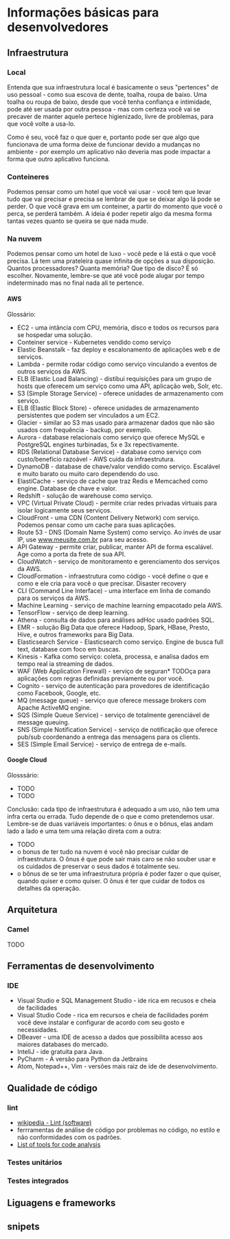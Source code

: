 # Informações básicas para desenvolvedores

## Infraestrutura

### Local

Entenda que sua infraestrutura local é basicamente o seus "pertences" de uso pessoal - como sua escova de dente, toalha, roupa de baixo. Uma toalha ou roupa de baixo, desde que você tenha confiança e intimidade, pode até ser usada por outra pessoa - mas com certeza você vai se precaver de manter aquele pertece higienizado, livre de problemas, para que você volte a usa-lo.

Como é seu, você faz o que quer e, portanto pode ser que algo que funcionava de uma forma deixe de funcionar devido a mudanças no ambiente - por exemplo um aplicativo não deveria mas pode impactar a forma que outro aplicativo funciona.

### Conteineres

Podemos pensar como um hotel que você vai usar - você tem que levar tudo que vai precisar e precisa se lembrar de que se deixar algo lá pode se perder. O que você grava em um conteiner, a partir do momento que você o perca, se perderá também. A ideia é poder repetir algo da mesma forma tantas vezes quanto se queira se que nada mude.

### Na nuvem

Podemos pensar como um hotel de luxo - você pede e lá está o que você precisa. Lá tem uma prateleira quase infinita de opções a sua disposição. Quantos processadores? Quanta memória? Que tipo de disco? É só escolher. Novamente, lembre-se que até você pode alugar por tempo indeterminado mas no final nada ali te pertence.

#### AWS

Glossário:

 * EC2 - uma intância com CPU, memória, disco e todos os recursos para se hospedar uma solução.
 * Conteiner service - Kubernetes vendido como serviço
 * Elastic Beanstalk - faz deploy e escalonamento de aplicações web e de serviços.
 * Lambda - permite rodar código como serviço vinculando a eventos de outros serviços da AWS.
 * ELB (Elastic Load Balancing) - distibui requisições para um grupo de hosts que oferecem um serviço como uma API, aplicação web, Solr, etc.
 * S3 (Simple Storage Service) - oferece unidades de armazenamento com serviço.
 * ELB (Elastic Block Store) - oferece unidades de armazenamento persistentes que podem ser vinculados a um EC2.
 * Glacier - similar ao S3 mas usado para armazenar dados que não são usados com frequência - backup, por exemplo.
 * Aurora - database relacionais como serviço que oferece MySQL e PostgreSQL engines turbinadas, 5x e 3x repectivamente.
 * RDS (Relational Database Service) - database como serviço com custo/benefício razoável - AWS cuida da infraestrutura.
 * DynamoDB - database de chave/valor vendido como serviço. Escalável e muito barato ou muito caro dependendo do uso.
 * ElastiCache - serviço de cache que traz Redis e Memcached como engine. Database de chave e valor.
 * Redshift - solução de warehouse como serviço.
 * VPC (Virtual Private Cloud) - permite criar redes privadas virtuais para isolar logicamente seus serviços.
 * CloudFront - uma CDN (Content Delivery Network) com serviço. Podemos pensar como um cache para suas aplicações.
 * Route 53 - DNS (Domain Name System) como serviço. Ao invés de usar IP, use www.meusite.com.br para seu acesso.
 * API Gateway - permite criar, publicar, manter API de forma escalável. Age como a porta da frete de sua API.
 * CloudWatch - serviço de monitoramento e gerenciamento dos serviços da AWS.
 * Cloud​Formation - infraestrutura como código - você define o que e como e ele cria para você o que precisar. Disaster recovery
 * CLI (Command Line Interface) - uma interface em linha de comando para os serviços da AWS.
 * Machine Learning - serviço de machine learning empacotado pela AWS.
 * TensorFlow - serviço de deep learning.
 * Athena - consulta de dados para análises adHoc usado padrões SQL.
 * EMR - solução Big Data que oferece Hadoop, Spark, HBase, Presto, Hive, e outros frameworks para Big Data.
 * Elasticsearch Service - Elasticsearch como serviço. Engine de busca full text, database com foco em buscas.
 * Kinesis - Kafka como serviço: coleta, processa, e analisa dados em tempo real ia streaming de dados.
* WAF (Web Application Firewall) - serviço de seguran* TODOça para aplicações com regras definidas previamente ou por você.
* Cognito - serviço de autenticação para provedores de identificação como Facebook, Google, etc.
* MQ (message queue) - serviço que oferece message brokers com Apache ActiveMQ engine.
* SQS (Simple Queue Service) - serviço de totalmente gerenciável de message queuing.
* SNS (Simple Notification Service) - serviço de notificação que oferece pub/sub coordenando a entrega das mensagens para os clients.
* SES (Simple Email Service) - serviço de entrega de e-mails.

#### Google Cloud

Glosssário:

 * TODO
 * TODO

Conclusão: cada tipo de infraestrutura é adequado a um uso, não tem uma infra certa ou errada. Tudo depende de o que e como pretendemos usar. Lembre-se de duas variáveis importantes: o ônus e o bônus, elas andam lado a lado e uma tem uma relação direta com a outra:
 * TODO
 * o bonus de ter tudo na nuvem é você não precisar cuidar de infraestrutura. O ônus é que pode sair mais caro se não souber usar e os cuidados de preservar o seus dados é totalmente seu.
 * o bônus de se ter uma infraestrutura própria é poder fazer o que quiser, quando quiser e como quiser. O ônus é ter que cuidar de todos os detalhes da operação.

## Arquitetura

### Camel

TODO

## Ferramentas de desenvolvimento

### IDE

* Visual Studio e SQL Management Studio - ide rica em recusos e cheia de facilidades
* Visual Studio Code - rica em recursos e cheia de facilidades porém você deve instalar e configurar de acordo com seu gosto e necessidades.
* DBeaver - uma IDE de acesso a dados que possibilita acesso aos maiores databases do mercado.
* InteliJ - ide gratuita para Java.
* PyCharm - A versão para Python da Jetbrains
* Atom, Notepad++, Vim - versões mais raiz de ide de desenvolvimento.

## Qualidade de código

### lint

* [wikipedia - Lint (software)](https://en.wikipedia.org/wiki/Lint_(software))
* ferrramentas de análise de código por problemas no código, no estilo e não conformidades com os padrões.
* [List of tools for code analysis](https://en.wikipedia.org/wiki/List_of_tools_for_static_code_analysis)

### Testes unitários

### Testes integrados

## Liguagens e frameworks

## snipets

